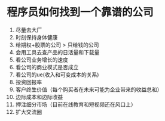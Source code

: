 # 程序员如何找到一个靠谱的公司

1. 尽量去大厂
2. 时刻保持身体健康
3. 给期权+股票的公司 > 只给钱的公司
3. 会用工具去查产品的日活量和下载量
3. 看公司业务增长的速度
3. 看公司的商业模式是否成立
3. 看公司的ue(收入和可变成本的关系)
3. 投资回报率 
3. 客户终生价值（每个购买者在未来可能为企业带来的收益总和）
3. 边际成本和边际收益
3. 押注细分市场（目前在线教育和短视频还在风口上）
3. 扩大交流圈